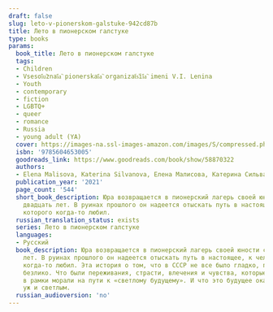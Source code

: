 ```yaml
---
draft: false
slug: leto-v-pionerskom-galstuke-942cd87b
title: Лето в пионерском галстуке
type: books
params:
  book_title: Лето в пионерском галстуке
  tags:
  - Children
  - Vsesoi︠u︡znai︠a︡ pionerskai︠a︡ organizat︠s︡ii︠a︡ imeni V.I. Lenina
  - Youth
  - contemporary
  - fiction
  - LGBTQ+
  - queer
  - romance
  - Russia
  - young adult (YA)
  cover: https://images-na.ssl-images-amazon.com/images/S/compressed.photo.goodreads.com/books/1630593788i/58870322.jpg
  isbn: '9785604653005'
  goodreads_link: https://www.goodreads.com/book/show/58870322
  authors:
  - Elena Malisova, Katerina Silvanova, Елена Малисова, Катерина Сильванова
  publication_year: '2021'
  page_count: '544'
  short_book_description: Юра возвращается в пионерский лагерь своей юности спустя
    двадцать лет. В руинах прошлого он надеется отыскать путь в настоящее, к человеку,
    которого когда-то любил.
  russian_translation_status: exists
  series: Лето в пионерском галстуке
  languages:
  - Русский
  book_description: Юра возвращается в пионерский лагерь своей юности спустя двадцать
    лет. В руинах прошлого он надеется отыскать путь в настоящее, к человеку, которого
    когда-то любил. Эта история о том, что в СССР не все было гладко, правильно и
    безлико. Что были переживания, страсти, влечения и чувства, которые не вписывались
    в рамки морали на пути к «светлому будущему». И что это будущее оказалось не таким
    уж и светлым.
  russian_audioversion: 'no'
---
```

